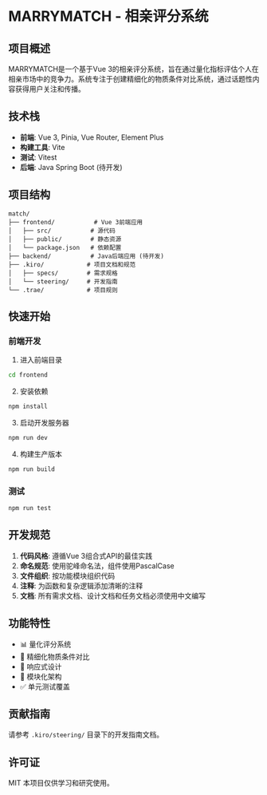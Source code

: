 # MARRYMATCH - 相亲评分系统

## 项目概述

MARRYMATCH是一个基于Vue 3的相亲评分系统，旨在通过量化指标评估个人在相亲市场中的竞争力。系统专注于创建精细化的物质条件对比系统，通过话题性内容获得用户关注和传播。

## 技术栈

- **前端**: Vue 3, Pinia, Vue Router, Element Plus
- **构建工具**: Vite
- **测试**: Vitest
- **后端**: Java Spring Boot (待开发)

## 项目结构

```
match/
├── frontend/           # Vue 3前端应用
│   ├── src/           # 源代码
│   ├── public/        # 静态资源
│   └── package.json   # 依赖配置
├── backend/           # Java后端应用 (待开发)
├── .kiro/            # 项目文档和规范
│   ├── specs/        # 需求规格
│   └── steering/     # 开发指南
└── .trae/            # 项目规则
```

## 快速开始

### 前端开发

1. 进入前端目录
```bash
cd frontend
```

2. 安装依赖
```bash
npm install
```

3. 启动开发服务器
```bash
npm run dev
```

4. 构建生产版本
```bash
npm run build
```

### 测试

```bash
npm run test
```

## 开发规范

1. **代码风格**: 遵循Vue 3组合式API的最佳实践
2. **命名规范**: 使用驼峰命名法，组件使用PascalCase
3. **文件组织**: 按功能模块组织代码
4. **注释**: 为函数和复杂逻辑添加清晰的注释
5. **文档**: 所有需求文档、设计文档和任务文档必须使用中文编写

## 功能特性

- 📊 量化评分系统
- 🎯 精细化物质条件对比
- 📱 响应式设计
- 🔧 模块化架构
- ✅ 单元测试覆盖

## 贡献指南

请参考 `.kiro/steering/` 目录下的开发指南文档。

## 许可证
MIT
本项目仅供学习和研究使用。